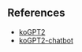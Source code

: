 ## References
- [koGPT2](https://github.com/SKT-AI/KoGPT2)
- [koGPT2-chatbot](https://github.com/haven-jeon/KoGPT2-chatbot)